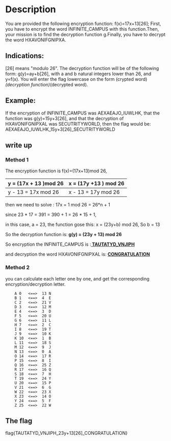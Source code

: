 # Description
You are provided the following encryption function: f(x)=17x+13[26]; First, you have to encrypt the word INFINITE_CAMPUS with this function.Then, your mission is to find the decryption function g.Finally, you have to decrypt the word HXAVONIFGNIPXA.

## Indications:

[26] means "modulo 26".
The decryption function will be of the following form: g(y)=ay+b[26], with a and b natural integers lower than 26, and y=f(x).
You will enter the flag lowercase on the form
(crypted word)_(decryption function)_(decrypted word).


## Example:
If the encryption of INFINITE_CAMPUS was AEXAEAJO_IUWLHK, that the function was g(y)=15y+3[26], and that the decryption of HXAVONIFGNIPXAL was SECUTRITYWORLD, then the flag would be: AEXAEAJO_IUWLHK_15y+3[26]_SECUTRITYWORLD


## write up
### Method 1

The encryption function is f(x)=(17x+13)mod 26,

y = (17x + 13 )mod 26   |  x = (17y +13 ) mod 26
----------------------- | ----------------------
y - 13 = 17x mod 26     |  x - 13 = 17y mod 26


then we need to solve : 17x = 1 mod 26 = 26*n + 1 

since 23 * 17 = 391 = 390 + 1 = 26 * 15 + 1, 

in this case, a = 23, 
the function gose this: x = (23y+b) mod 26, So b = 13

So the decryption function is:<b> g(y) = (23y + 13) mod 26</b>
 
So encryption the INFINITE_CAMPUS is :<u><b> TAUTATYD_VNJIPH </b></u>

and decryption the word HXAVONIFGNIPXAL is: <u><b>CONGRATULATION</u></b>



### Method 2
you can calculate each letter one by one, and get the corresponding encryption/decryption letter.

````
	A 0   <==>  13 N
	B 1   <==>  4  E
	C 2   <==>  21 V
	D 3   <==>  12 M
	E 4   <==>  3  D
	F 5   <==>  20 U
	G 6   <==>  11 L
	H 7   <==>  2  C
	I 8   <==>  19 T
	J 9   <==>  10 K
	K 10  <==>  1  B
	L 11  <==>  18 S
	M 12  <==>  9  J
	N 13  <==>  0  A
	O 14  <==>  17 R
	P 15  <==>  8  I
	Q 16  <==>  25 Z
	R 17  <==>  16 Q
	S 18  <==>  7  H
	T 19  <==>  24 Y
	U 20  <==>  15 P
	V 21  <==>  6  G
	W 22  <==>  23 X
	X 23  <==>  14 O
	Y 24  <==>  5  F
	Z 25  <==>  22 W
````

## The flag

 flag{TAUTATYD_VNJIPH_23y+13[26]_CONGRATULATION}
 
 
 